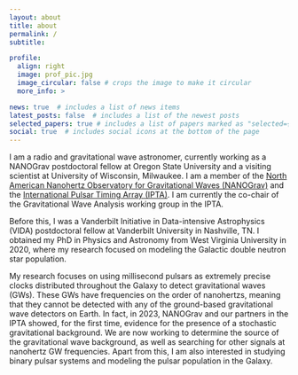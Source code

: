 ```yaml
---
layout: about
title: about
permalink: /
subtitle:

profile:
  align: right
  image: prof_pic.jpg
  image_circular: false # crops the image to make it circular
  more_info: >

news: true  # includes a list of news items
latest_posts: false  # includes a list of the newest posts
selected_papers: true # includes a list of papers marked as "selected={true}"
social: true  # includes social icons at the bottom of the page
---
```


I am a radio and gravitational wave astronomer, currently working as a NANOGrav postdoctoral fellow at Oregon State University and a visiting scientist at University of Wisconsin, Milwaukee. I am a member of the [North American Nanohertz Observatory for Gravitational Waves (NANOGrav)](https://nanograv.org/) and the [International Pulsar Timing Array (IPTA)](https://ipta4gw.org/). I am currently the co-chair of the Gravitational Wave Analysis working group in the IPTA.

Before this, I was a Vanderbilt Initiative in Data-intensive Astrophysics (VIDA) postdoctoral fellow at Vanderbilt University in Nashville, TN. I obtained my PhD in Physics and Astronomy from West Virginia University in 2020, where my research focused on modeling the Galactic double neutron star population.

My research focuses on using millisecond pulsars as extremely precise clocks distributed throughout the Galaxy to detect gravitational waves (GWs). These GWs have frequencies on the order of nanohertzs, meaning that they cannot be detected with any of the ground-based gravitational wave detectors on Earth. In fact, in 2023, NANOGrav and our partners in the IPTA showed, for the first time, evidence for the presence of a stochastic gravitational background. We are now working to determine the source of the gravitational wave background, as well as searching for other signals at nanohertz GW frequencies. Apart from this, I am also interested in studying binary pulsar systems and modeling the pulsar population in the Galaxy.
